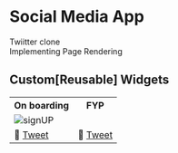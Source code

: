 # Social Media App 

Twiitter clone<br>
Implementing Page Rendering<br>


## Custom[Reusable] Widgets

<table>
	<tbody width="100%">
	<tr>
			<th>On boarding</th>	
			<th>FYP</th>	
		</tr>
		<tr>
			<td>
			<img src="https://github.com/SidneyEmeka/twitter-clone/blob/master/assets/signUP.png" alt="signUP"></img>
			</td>
			<!-- <td>
			<img src="https://github.com/SidneyEmeka/Application-Form-Page/blob/master/assets/home2.png" alt="HOME2"></img>
			</td> -->
		</tr>
		<tr>
			<td>
				🔗 <a href="https://twitter.com/siswipe">Tweet</a>
			</td>
			<td>
				🔗 <a href="https://x.com/sidswipe">Tweet</a>
			</td>
		</tr>
	</tbody>
</table>
